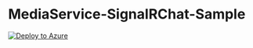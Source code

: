 # MediaService-SignalRChat-Sample
[![Deploy to Azure](https://aka.ms/deploytoazurebutton)](https%3A%2F%2Fraw.githubusercontent.com%2Ftenjoufire%2FMediaService-SignalRChat-Sample%2Fmaster%2Ftemplate.json)

